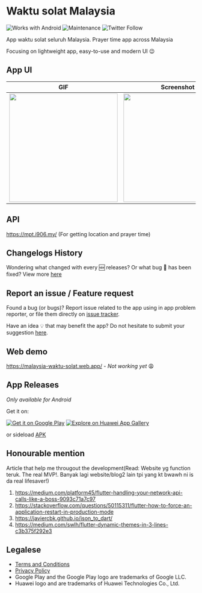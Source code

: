 # Waktu solat Malaysia

![Works with Android](https://img.shields.io/badge/Works_with-Android-green?style=flat-square)
![Maintenance](https://img.shields.io/maintenance/yes/2020?style=flat-square)
![Twitter Follow](https://img.shields.io/twitter/follow/iqfareez2?label=Follow&style=social)

App waktu solat seluruh Malaysia. Prayer time app across Malaysia

Focusing on lightweight app, easy-to-use and modern UI :wink:

## App UI

| GIF                                                                                                                                        | Screenshot                                                                                                                                 |
| ------------------------------------------------------------------------------------------------------------------------------------------ | ------------------------------------------------------------------------------------------------------------------------------------------ |
| <img src="https://user-images.githubusercontent.com/60868965/94505796-77702c00-023e-11eb-8973-d8050f8ad369.gif" heigth="512" width="288"/> | <img src="https://user-images.githubusercontent.com/60868965/94504603-c36da180-023b-11eb-9c8e-97b63557ec5b.jpg" heigth="512" width="288"/> |

## API

<!-- https://api.azanpro.com/ - Solat Jakim API (Unofficial) -->
<!-- 1. http://waktusolatapp.com/ (For prayer time) -->

https://mpt.i906.my/ (For getting location and prayer time)

## Changelogs History

Wondering what changed with every :new: releases? Or what bug :bug: has been fixed? View more [here](https://telegra.ph/MPT-Changelogs---Malaysia-Prayer-Time-Flutter-07-20)

## Report an issue / Feature request

Found a bug (or bugs)? Report issue related to the app using in app problem reporter, or file them directly on [issue tracker](https://github.com/fareezMaple/App-Waktu-Solat-Malaysia/issues).

Have an idea :bulb: that may benefit the app? Do not hesitate to submit your suggestion [here](https://github.com/fareezMaple/App-Waktu-Solat-Malaysia/issues).

## Web demo

https://malaysia-waktu-solat.web.app/ - _Not working yet_ :weary:

## App Releases

_Only available for Android_

Get it on:

<!-- - [Google Play Store](https://play.google.com/store/apps/details?id=live.iqfareez.waktusolatmalaysia)
- Huawei App Gallery _(coming soon)_ -->

<a href='https://play.google.com/store/apps/details?id=live.iqfareez.waktusolatmalaysia&pcampaignid=pcampaignidMKT-Other-global-all-co-prtnr-py-PartBadge-Mar2515-1'><img alt='Get it on Google Play' src='https://play.google.com/intl/en_us/badges/static/images/badges/en_badge_web_generic.png' style="max-width:55%;"/></a>
<a href='https://appgallery.cloud.huawei.com/ag/n/app/C102547121?channelId=github&id=b4b4309a3f5a46cfabca1672b917609b&s=75C9C29E4E75B1193F97FCAB29C7789774C16C7625285C7D8F38ED8609BD6B70&detailType=0&v='><img alt='Explore on Huawei App Gallery' src='https://huaweimobileservices.com/wp-content/uploads/2019/12/AppGallery_DownlaodBadge_ENG.png' style="max-width:55%;"/></a>

or sideload [APK](https://github.com/fareezMaple/App-Waktu-Solat-Malaysia/releases)

## Honourable mention

Article that help me througout the development(Read: Website yg function teruk. The real MVP!. Banyak lagi website/blog2 lain tpi yang kt bwawh ni is da real lifesaver!)

1. https://medium.com/platform45/flutter-handling-your-network-api-calls-like-a-boss-9093c71a7c97
2. https://stackoverflow.com/questions/50115311/flutter-how-to-force-an-application-restart-in-production-mode
3. https://javiercbk.github.io/json_to_dart/
4. https://medium.com/swlh/flutter-dynamic-themes-in-3-lines-c3b375f292e3

<!-- ## Attribution

<div>Icons made by <a href="https://www.flaticon.com/authors/freepik" title="Freepik">Freepik</a> from <a href="https://www.flaticon.com/" title="Flaticon">www.flaticon.com</a></div> -->

## Legalese

- [Terms and Conditions](https://telegra.ph/MPT-Terms-07-24)
- [Privacy Policy](https://telegra.ph/MPT-Privacy-Policy-07-24)
- Google Play and the Google Play logo are trademarks of Google LLC.
- Huawei logo and are trademarks of Huawei Technologies Co., Ltd.

<!-- **No redistruba -->
